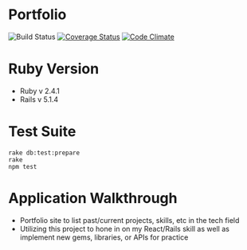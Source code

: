 # Portfolio
![Build Status](https://codeship.com/projects/983578c0-f73b-0135-46d3-6ad32d11bd9d/status?branch=master)
[![Coverage Status](https://coveralls.io/repos/github/charrhia/portfolio-site/badge.svg?branch=master)](https://coveralls.io/github/charrhia/portfolio-site?branch=master)
[![Code Climate](https://codeclimate.com/github/charrhia/portfolio-site/badges/gpa.svg)](https://codeclimate.com/github/charrhia/portfolio-site)

# Ruby Version
* Ruby v 2.4.1
* Rails v 5.1.4

# Test Suite
 ```
 rake db:test:prepare
 rake
 npm test
 ```
 
 # Application Walkthrough
* Portfolio site to list past/current projects, skills, etc in the tech field
* Utilizing this project to hone in on my React/Rails skill as well as implement new gems, libraries, or APIs for practice


